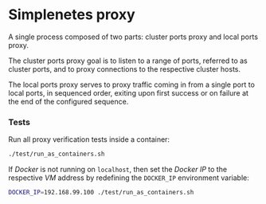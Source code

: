 # Simplenetes proxy
A single process composed of two parts: cluster ports proxy and local ports proxy.

The cluster ports proxy goal is to listen to a range of ports, referred to as cluster ports, and to proxy connections to the respective cluster hosts.

The local ports proxy serves to proxy traffic coming in from a single port to local ports, in sequenced order, exiting upon first success or on failure at the end of the configured sequence.


### Tests

Run all proxy verification tests inside a container:  
```sh
./test/run_as_containers.sh
```

If _Docker_ is not running on `localhost`, then set the _Docker IP_ to the respective _VM_ address by redefining the `DOCKER_IP` environment variable:  
```sh
DOCKER_IP=192.168.99.100 ./test/run_as_containers.sh
```
